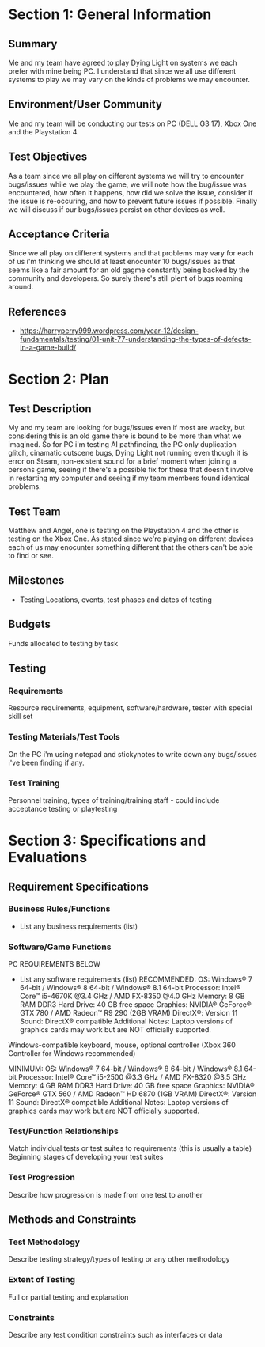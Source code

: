 # Section 1: General Information

## Summary

Me and my team have agreed to play Dying Light on systems we each prefer with mine being PC. I understand that since we all use different systems to play we may vary on the kinds of problems we may encounter. 

## Environment/User Community

Me and my team will be conducting our tests on PC (DELL G3 17), Xbox One and the Playstation 4. 

## Test Objectives

As a team since we all play on different systems we will try to encounter bugs/issues while we play the game, we will note how the bug/issue was encountered, how often it happens, how did we solve the issue, consider if the issue is re-occuring, and how to prevent future issues if possible. Finally we will discuss if our bugs/issues persist on other devices as well. 

## Acceptance Criteria

Since we all play on different systems and that problems may vary for each of us i'm thinking we should at least enocunter 10 bugs/issues as that seems like a fair amount for an old gagme constantly being backed by the community and developers. So surely there's still plent of bugs roaming around.  

## References

* https://harryperry999.wordpress.com/year-12/design-fundamentals/testing/01-unit-77-understanding-the-types-of-defects-in-a-game-build/

# Section 2: Plan
## Test Description

My and my team are looking for bugs/issues even if most are wacky, but considering this is an old game there is bound to be more than what we imagined. So for PC i'm testing AI pathfinding, the PC only duplication glitch, cinamatic cutscene bugs, Dying Light not running even though it is error on Steam, non-existent sound for a brief moment when joining a persons game, seeing if there's a possible fix for these that doesn't involve in restarting my computer and seeing if my team members found identical problems. 


## Test Team

Matthew and Angel, one is testing on the Playstation 4 and the other is testing on the Xbox One. As stated since we're playing on different devices each of us may enocunter something different that the others can't be able to find or see. 

## Milestones

* Testing Locations, events, test phases and dates of testing

## Budgets

Funds allocated to testing by task

## Testing
### Requirements

Resource requirements, equipment, software/hardware, tester with special skill set

### Testing Materials/Test Tools

On the PC i'm using notepad and stickynotes to write down any bugs/issues i've been finding if any. 

### Test Training

Personnel training, types of training/training staff - could include acceptance testing or
playtesting

# Section 3: Specifications and Evaluations

## Requirement Specifications

### Business Rules/Functions

* List any business requirements (list)

### Software/Game Functions
PC REQUIREMENTS BELOW

* List any software requirements (list)
RECOMMENDED:
OS: Windows® 7 64-bit / Windows® 8 64-bit / Windows® 8.1 64-bit
Processor: Intel® Core™ i5-4670K @3.4 GHz / AMD FX-8350 @4.0 GHz
Memory: 8 GB RAM DDR3
Hard Drive: 40 GB free space
Graphics: NVIDIA® GeForce® GTX 780 / AMD Radeon™ R9 290 (2GB VRAM)
DirectX®: Version 11
Sound: DirectX® compatible
Additional Notes: Laptop versions of graphics cards may work but are NOT officially supported.

Windows-compatible keyboard, mouse, optional controller (Xbox 360 Controller for Windows recommended)

MINIMUM:
OS: Windows® 7 64-bit / Windows® 8 64-bit / Windows® 8.1 64-bit
Processor: Intel® Core™ i5-2500 @3.3 GHz / AMD FX-8320 @3.5 GHz
Memory: 4 GB RAM DDR3
Hard Drive: 40 GB free space
Graphics: NVIDIA® GeForce® GTX 560 / AMD Radeon™ HD 6870 (1GB VRAM)
DirectX®: Version 11
Sound: DirectX® compatible
Additional Notes: Laptop versions of graphics cards may work but are NOT officially supported.




### Test/Function Relationships

Match individual tests or test suites to requirements (this is usually a table)
Beginning stages of developing your test suites

### Test Progression
Describe how progression is made from one test to another

## Methods and Constraints

### Test Methodology

Describe testing strategy/types of testing or any other methodology

### Extent of Testing

Full or partial testing and explanation

### Constraints

Describe any test condition constraints such as interfaces or data
